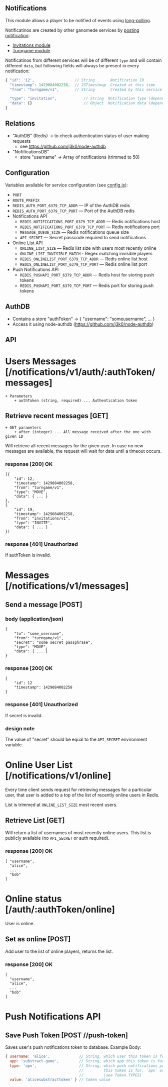 Notifications
-------------

This module allows a player to be notified of events using [long-polling](#retrieve-recent-messages-get).

Notificatinos are created by other ganomede services by [posting notification](#send-a-message-post):

  * [Invitations module](/api-docs/invitations.md)
  * [Turngame module](/api-docs/turngame.md)

Notificatinos from different services will be of different `type` and will contain different `data`, but following fields will always be present in every notification:

```js
{ "id": '12',                  // String       Notification ID
  "timestamp": 1429084002258,  // JSTimestmap  Created at this time
  "from": "turngame/v1",       // String       Created by this service

  "type": "invitation",            // String  Notification type (depends on the service)
  "data": {}                       // Object  Notification data (depends on the service and type)
}
```

Relations
---------

 * "AuthDB" (Redis) -> to check authentication status of user making requests
   * see https://github.com/j3k0/node-authdb
 * "NofificationsDB"
   * store "username" -> Array of notifications (trimmed to 50)

Configuration
-------------

Variables available for service configuration (see [config.js](/config.js)):

 * `PORT`
 * `ROUTE_PREFIX`
 * `REDIS_AUTH_PORT_6379_TCP_ADDR` — IP of the AuthDB redis
 * `REDIS_AUTH_PORT_6379_TCP_PORT` — Port of the AuthDB redis
 * Notifications API
   - `REDIS_NOTIFICATIONS_PORT_6379_TCP_ADDR` — Redis notifications host
   - `REDIS_NOTIFICATIONS_PORT_6379_TCP_PORT` — Redis notifications port
   - `MESSAGE_QUEUE_SIZE` — Redis notifications queue size
   - `API_SECRET` — Secret passcode required to send notifications
 * Online List API
   - `ONLINE_LIST_SIZE` — Redis list size with users most recently online
   - `ONLINE_LIST_INVISIBLE_MATCH` - Regex matching invisible players
   - `REDIS_ONLINELIST_PORT_6379_TCP_ADDR` — Redis online list host
   - `REDIS_ONLINELIST_PORT_6379_TCP_PORT` — Redis online list port
 * Push Notifications API
   - `REDIS_PUSHAPI_PORT_6379_TCP_ADDR` — Redis host for storing push tokens
   - `REDIS_PUSHAPI_PORT_6379_TCP_PORT` — Redis port for storing push tokens

AuthDB
------

 * Contains a store "authToken" -> { "username": "someusername", ... }
 * Access it using node-authdb (https://github.com/j3k0/node-authdb)

API
---

# Users Messages [/notifications/v1/auth/:authToken/messages]

    + Parameters
        + authToken (string, required) ... Authentication token

## Retrieve recent messages [GET]

    + GET parameters
        + after (integer) ... All message received after the one with given ID

Will retrieve all recent messages for the given user. In case no new messages are available, the request will wait for data until a timeout occurs.

### response [200] OK

    [{
        "id": 12,
        "timestamp": 1429084002258,
        "from": "turngame/v1",
        "type": "MOVE",
        "data": { ... }
    },
    {
        "id": 19,
        "timestamp": 1429084002258,
        "from": "invitations/v1",
        "type": "INVITE",
        "data": { ... }
    }]

### response [401] Unauthorized

If authToken is invalid.

# Messages [/notifications/v1/messages]

## Send a message [POST]

### body (application/json)

    {
        "to": "some_username",
        "from": "turngame/v1",
        "secret": "some secret passphrase",
        "type": "MOVE",
        "data": { ... }
    }

### response [200] OK

    {
        "id": 12
        "timestamp": 1429084002258
    }

### response [401] Unauthorized

If secret is invalid.

### design note

The value of "secret" should be equal to the `API_SECRET` environment variable.

# Online User List [/notifications/v1/online]

Every time client sends request for retrieving messages for a particular user, that user is added to a top of the list of recently online users in Redis.

List is trimmed at `ONLINE_LIST_SIZE` most recent users.

## Retrieve List [GET]

Will return a list of usernames of most recently online users. This list is publicly available (no `API_SECRET` or auth required).

### response [200] OK

    [ "username",
      "alice",
      ...
      "bob"
    ]

# Online status [/auth/:authToken/online]

User is online.

## Set as online [POST]

Add user to the list of online players, returns the list.

### response [200] OK

    [
      "username",
      "alice",
      ...
      "bob"
    ]

# Push Notifications API

## Save Push Token [POST /<auth>/push-token]

Saves user's push notifications token to database. Example Body:

``` js
{ username: 'alice',             // String, which user this token is for
  app: 'substract-game',         // String, which app this token is for
  type: 'apn',                   // String, which push notifications provider 
                                 //         this token is for, `apn` or `gcm`
                                 //         (see Token.TYPES)
  value: 'alicesubstracttoken' } // token value
```

